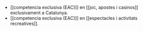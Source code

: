 - [[competencia exclusiva (EAC)]] en [[joc, apostes i casinos]] exclusivament a Catalunya.
- [[competencia exclusiva (EAC)]] en [[espectacles i activitats recreatives]].